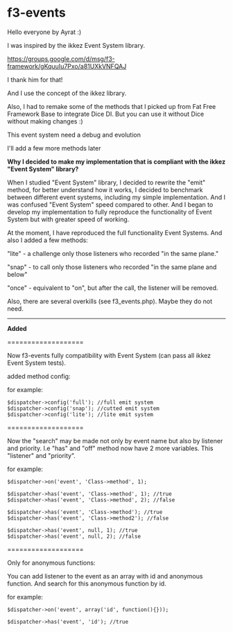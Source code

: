 # f3-events

Hello everyone by Ayrat :)

I was inspired by the ikkez Event System library.

https://groups.google.com/d/msg/f3-framework/gKquuIu7Pxo/a81UXkVNFQAJ

I thank him for that!

And I use the concept of the ikkez library.


Also, I had to remake some of the methods that I picked up from Fat Free Framework Base to integrate Dice DI. But you can use it without Dice without making changes :)

This event system need a debug and evolution

I'll add a few more methods later

**Why I decided to make my implementation that is compliant with the ikkez "Event System" library?**

When I studied "Event System" library, I decided to rewrite the "emit" method, for better understand how it works, I decided to benchmark between different event systems, including my simple implementation. And I was confused "Event System" speed compared to other. And I began to develop my implementation to fully reproduce the functionality of Event System but with greater speed of working.

At the moment, I have reproduced the full functionality Event Systems. And also I added a few methods:

"lite" - a challenge only those listeners who recorded "in the same plane."

"snap" - to call only those listeners who recorded "in the same plane and below"

"once" - equivalent to "on", but after the call, the listener will be removed.

Also, there are several overkills (see f3_events.php). Maybe they do not need.

----------

**Added**

===================


Now f3-events fully compatibility with Event System (can pass all ikkez Event System tests).

added method config:

for example:

```
$dispatcher->config('full'); //full emit system
$dispatcher->config('snap'); //cutted emit system
$dispatcher->config('lite'); //lite emit system
```

===================

Now the "search" may be made not only by event name but also by listener and priority. I.e "has" and "off" method now have 2 more variables. This "listener" and "priority".

for example:

```
$dispatcher->on('event', 'Class->method', 1);

$dispatcher->has('event', 'Class->method', 1); //true
$dispatcher->has('event', 'Class->method', 2); //false

$dispatcher->has('event', 'Class->method'); //true
$dispatcher->has('event', 'Class->method2'); //false

$dispatcher->has('event', null, 1); //true
$dispatcher->has('event', null, 2); //false
```

===================

Only for anonymous functions:

You can add listener to the event as an array with id and anonymous function. And search for this anonymous function by id.

for example:

```
$dispatcher->on('event', array('id', function(){}));

$dispatcher->has('event', 'id'); //true
```
